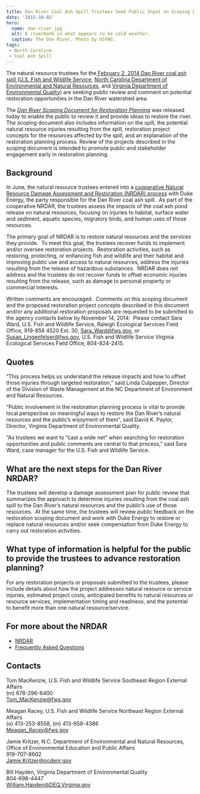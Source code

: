 ```yaml
---
title: Dan River Coal Ash Spill Trustees Seek Public Input on Scoping Document for Restoration Planning
date: '2015-10-02'
hero:
  name: dan-river.jpg
  alt: A riverbank in what appears to be cold weather.
  caption: The Dan River. Photo by USFWS.
tags:
 - North Carolina
 - Coal Ash Spill
---
```


The natural resource trustees for the[ February 2, 2014 Dan River coal ash spill ](http://epa.gov/region4/duke-energy/index.html)([U.S. Fish and Wildlife Service](http://www.fws.gov/), [North Carolina Department of Environmental and Natural Resources](http://portal.ncdenr.org/web/guest), and [Virginia Department of Environmental Quality](http://www.deq.virginia.gov/)) are seeking public review and comment on potential restoration opportunities in the Dan River watershed area.

The [_Dan River Scoping Document for Restoration Planning_](/pdf/dan-river-scoping-document.pdf) was released today to enable the public to review it and provide ideas to restore the river.  The scoping document also includes information on the spill, the potential natural resource injuries resulting from the spill, restoration project concepts for the resources affected by the spill, and an explanation of the restoration planning process. Review of the projects described in the scoping document is intended to promote public and stakeholder engagement early in restoration planning. 

## Background

In June, the natural resource trustees entered into a [cooperative Natural Resource Damage Assessment and Restoration (NRDAR) process](/pdf/dan-river-factsheet.pdf) with Duke Energy, the party responsible for the Dan River coal ash spill.  As part of the cooperative NRDAR, the trustees assess the impacts of the coal ash pond release on natural resources, focusing on injuries to habitat, surface water and sediment, aquatic species, migratory birds, and human uses of those resources. 

The primary goal of NRDAR is to restore natural resources and the services they provide.  To meet this goal, the trustees recover funds to implement and/or oversee restoration projects.  Restoration activities, such as restoring, protecting, or enhancing fish and wildlife and their habitat and improving public use and access to natural resources, address the injuries resulting from the release of hazardous substances.  NRDAR does not address and the trustees do not recover funds to offset economic injuries resulting from the release, such as damage to personal property or commercial interests. 

Written comments are encouraged.  Comments on this scoping document and the proposed restoration project concepts described in this document and/or any additional restoration proposals are requested to be submitted to the agency contacts below by November 14, 2014:  Please contact Sara Ward, U.S. Fish and Wildlife Service, Raleigh Ecological Services Field Office, 919-856 4520 Ext. 30, [Sara_Ward@fws.gov](mailto:Sara_Ward@fws.gov), or [Susan_Lingenfelser@fws.gov](mailto:Susan_Lingenfelser@fws.gov), U.S. Fish and Wildlife Service Virginia Ecological Services Field Office, 804-824-2415.

## Quotes

“This process helps us understand the release impacts and how to offset those injuries through targeted restoration,” said Linda Culpepper, Director of the Division of Waste Management at the NC Department of Environment and Natural Resources.

“Public involvement in the restoration planning process is vital to provide local perspective on meaningful ways to restore the Dan River’s natural resources and the public’s enjoyment of them”, said David K. Paylor, Director, Virginia Department of Environmental Quality.

“As trustees we want to “cast a wide net” when searching for restoration opportunities and public comments are central to that process,” said Sara Ward, case manager for the U.S. Fish and Wildlife Service. 

## What are the next steps for the Dan River NRDAR?

The trustees will develop a damage assessment plan for public review that summarizes the approach to determine injuries resulting from the coal ash spill to the Dan River’s natural resources and the public’s use of those resources.  At the same time, the trustees will review public feedback on the restoration scoping document and work with Duke Energy to restore or replace natural resources and/or seek compensation from Duke Energy to carry out restoration activities.

## What type of information is helpful for the public to provide the trustees to advance restoration planning?

For any restoration projects or proposals submitted to the trustees, please include details about how the project addresses natural resource or service injuries, estimated project costs, anticipated benefits to natural resources or resource services, implementation timing and readiness, and the potential to benefit more than one natural resource/service. 

## For more about the NRDAR

 - [NRDAR](http://www.fws.gov/northeast/ecologicalservices/nrdarprocess.html)
 - [Frequently Asked Questions](http://www.fws.gov/contaminants/Info/FAQsNRDA.cfm)

## Contacts

Tom MacKenzie, U.S. Fish and Wildlife Service Southeast Region External Affairs  
(m) 678-296-6400  
[Tom_MacKenzie@fws.gov](mailto:Tom_MacKenzie@fws.gov)

Meagan Racey, U.S. Fish and Wildlife Service Northeast Region External Affairs  
(o) 413-253-8558, (m) 413-658-4386  
[Meagan_Racey@fws.gov](mailto:Meagan_Racey@fws.gov)

Jamie Kritzer, N.C. Department of Environmental and Natural Resources, Office of Environmental Education and Public Affairs  
919-707-8602  
[Jamie.Kritzer@ncdenr.gov](mailto:Jamie.Kritzer@ncdenr.gov)

Bill Hayden, Virginia Department of Environmental Quality  
804-698-4447  
[William.Hayden@DEQ.Virginia.gov](mailto:?William.Hayden@DEQ.Virginia.gov)
